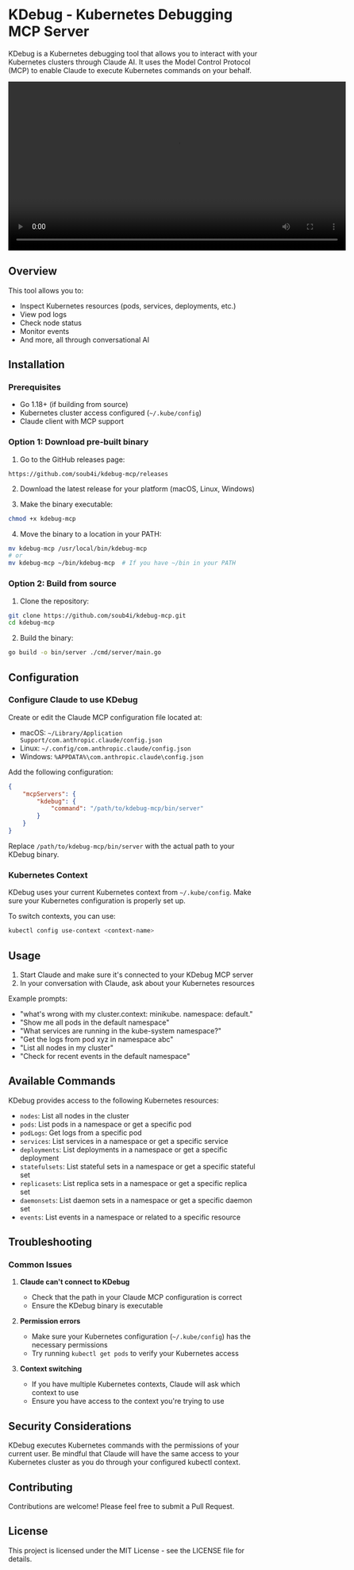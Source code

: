 # KDebug - Kubernetes Debugging MCP Server

KDebug is a Kubernetes debugging tool that allows you to interact with your Kubernetes clusters through Claude AI. It uses the Model Control Protocol (MCP) to enable Claude to execute Kubernetes commands on your behalf.
<p align="center" width="100%">
<video src='kdebug.mov' width="680"> </video>
</p>

## Overview

This tool allows you to:
- Inspect Kubernetes resources (pods, services, deployments, etc.)
- View pod logs
- Check node status
- Monitor events
- And more, all through conversational AI

## Installation

### Prerequisites

- Go 1.18+ (if building from source)
- Kubernetes cluster access configured (`~/.kube/config`)
- Claude client with MCP support

### Option 1: Download pre-built binary

1. Go to the GitHub releases page:

```
https://github.com/soub4i/kdebug-mcp/releases
```

2. Download the latest release for your platform (macOS, Linux, Windows)

3. Make the binary executable:

```bash
chmod +x kdebug-mcp
```

4. Move the binary to a location in your PATH:

```bash
mv kdebug-mcp /usr/local/bin/kdebug-mcp
# or 
mv kdebug-mcp ~/bin/kdebug-mcp  # If you have ~/bin in your PATH
```

### Option 2: Build from source

1. Clone the repository:

```bash
git clone https://github.com/soub4i/kdebug-mcp.git
cd kdebug-mcp
```

2. Build the binary:

```bash
go build -o bin/server ./cmd/server/main.go
```

## Configuration

### Configure Claude to use KDebug

Create or edit the Claude MCP configuration file located at:

- macOS: `~/Library/Application Support/com.anthropic.claude/config.json`
- Linux: `~/.config/com.anthropic.claude/config.json`
- Windows: `%APPDATA%\com.anthropic.claude\config.json`

Add the following configuration:

```json
{
    "mcpServers": {
        "kdebug": {
            "command": "/path/to/kdebug-mcp/bin/server"
        }
    }
}
```

Replace `/path/to/kdebug-mcp/bin/server` with the actual path to your KDebug binary.

### Kubernetes Context

KDebug uses your current Kubernetes context from `~/.kube/config`. Make sure your Kubernetes configuration is properly set up.

To switch contexts, you can use:

```bash
kubectl config use-context <context-name>
```

## Usage

1. Start Claude and make sure it's connected to your KDebug MCP server
2. In your conversation with Claude, ask about your Kubernetes resources

Example prompts:
- "what's wrong with my cluster.context: minikube. namespace: default."
- "Show me all pods in the default namespace"
- "What services are running in the kube-system namespace?"
- "Get the logs from pod xyz in namespace abc"
- "List all nodes in my cluster"
- "Check for recent events in the default namespace"

## Available Commands

KDebug provides access to the following Kubernetes resources:

- `nodes`: List all nodes in the cluster
- `pods`: List pods in a namespace or get a specific pod
- `podLogs`: Get logs from a specific pod
- `services`: List services in a namespace or get a specific service
- `deployments`: List deployments in a namespace or get a specific deployment
- `statefulsets`: List stateful sets in a namespace or get a specific stateful set
- `replicasets`: List replica sets in a namespace or get a specific replica set
- `daemonsets`: List daemon sets in a namespace or get a specific daemon set
- `events`: List events in a namespace or related to a specific resource

## Troubleshooting

### Common Issues

1. **Claude can't connect to KDebug**
   - Check that the path in your Claude MCP configuration is correct
   - Ensure the KDebug binary is executable

2. **Permission errors**
   - Make sure your Kubernetes configuration (`~/.kube/config`) has the necessary permissions
   - Try running `kubectl get pods` to verify your Kubernetes access

3. **Context switching**
   - If you have multiple Kubernetes contexts, Claude will ask which context to use
   - Ensure you have access to the context you're trying to use

## Security Considerations

KDebug executes Kubernetes commands with the permissions of your current user. Be mindful that Claude will have the same access to your Kubernetes cluster as you do through your configured kubectl context.

## Contributing

Contributions are welcome! Please feel free to submit a Pull Request.

## License

This project is licensed under the MIT License - see the LICENSE file for details.


